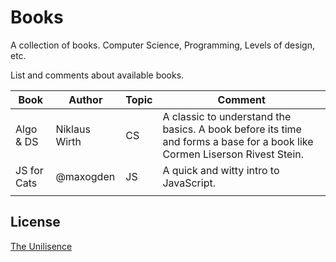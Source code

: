 # Books

A collection of books. Computer Science, Programming, Levels of design, etc.

List and comments about available books. 

Book|Author|Topic|Comment
---	|---|---|---	
Algo & DS|Niklaus Wirth|CS|A classic to understand the basics. A book before its time and forms a base for a book like Cormen Liserson Rivest Stein.
JS for Cats|@maxogden|JS|A quick and witty intro to JavaScript.
   	|   	|   	|   	



## License

[The Unilisence](../LICENSE)